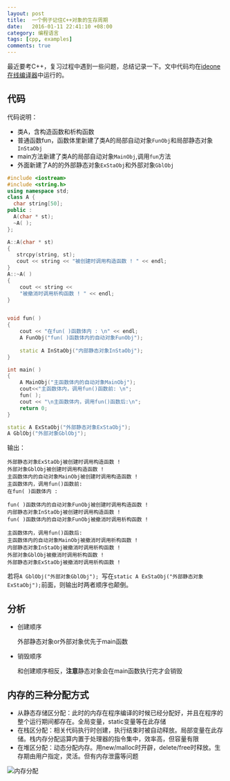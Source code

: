 ```yaml
---
layout: post
title:  一个例子记住C++对象的生存周期
date:   2016-01-11 22:41:10 +08:00
category: 编程语言
tags: [cpp, examples]
comments: true
---
```


最近要考C++，复习过程中遇到一些问题，总结记录一下。文中代码均在[ideone在线编译器](http://ideone.com)中运行的。

<!-- more -->

## 代码
代码说明：

- 类A，含构造函数和析构函数
- 普通函数fun，函数体里新建了类A的局部自动对象`FunObj`和局部静态对象`InStaObj`
- main方法新建了类A的局部自动对象`MainObj`,调用`fun`方法
- 外面新建了A的的外部静态对象`ExStaObj`和外部对象`GblObj`

```cpp
#include <iostream>
#include <string.h>
using namespace std;
class A {
  char string[50];
public :
  A(char * st);
  ~A( );
};

A::A(char * st)
{ 
   strcpy(string, st);
   cout << string << "被创建时调用构造函数 ! " << endl;
}
A::~A( )
{  
	cout << string << 
    "被撤消时调用析构函数 ! " << endl;
}


void fun( )
{ 
	cout << "在fun( )函数体内 : \n" << endl; 
	A FunObj("fun( )函数体内的自动对象FunObj");
			  
	static A InStaObj("内部静态对象InStaObj");
}

int main( )
{ 
	A MainObj("主函数体内的自动对象MainObj");
	cout<<"主函数体内，调用fun()函数前: \n";
	fun( );
	cout << "\n主函数体内，调用fun()函数后:\n";
	return 0;
}

static A ExStaObj("外部静态对象ExStaObj");
A GblObj("外部对象GblObj"); 
```

输出：

```
外部静态对象ExStaObj被创建时调用构造函数 ! 
外部对象GblObj被创建时调用构造函数 ! 
主函数体内的自动对象MainObj被创建时调用构造函数 ! 
主函数体内，调用fun()函数前: 
在fun( )函数体内 : 

fun( )函数体内的自动对象FunObj被创建时调用构造函数 ! 
内部静态对象InStaObj被创建时调用构造函数 ! 
fun( )函数体内的自动对象FunObj被撤消时调用析构函数 ! 

主函数体内，调用fun()函数后:
主函数体内的自动对象MainObj被撤消时调用析构函数 ! 
内部静态对象InStaObj被撤消时调用析构函数 ! 
外部对象GblObj被撤消时调用析构函数 ! 
外部静态对象ExStaObj被撤消时调用析构函数 ! 
```

若将`A GblObj("外部对象GblObj"); `写在`static A ExStaObj("外部静态对象ExStaObj");`前面，则输出时两者顺序也颠倒。

## 分析

- 创建顺序
  
  外部静态对象or外部对象优先于main函数

- 销毁顺序
  
  和创建顺序相反，**注意**静态对象会在main函数执行完才会销毁

  

## 内存的三种分配方式

- 从静态存储区分配：此时的内存在程序编译的时候已经分配好，并且在程序的整个运行期间都存在。全局变量，static变量等在此存储
- 在栈区分配：相关代码执行时创建，执行结束时被自动释放。局部变量在此存储。栈内存分配运算内置于处理器的指令集中，效率高，但容量有限
- 在堆区分配：动态分配内存。用new/malloc时开辟，delete/free时释放。生存期由用户指定，灵活。但有内存泄露等问题


![内存分配](http://blog.qiniu.brianway.site/cpp_%E5%86%85%E5%AD%98%E5%88%86%E9%85%8D.png)
